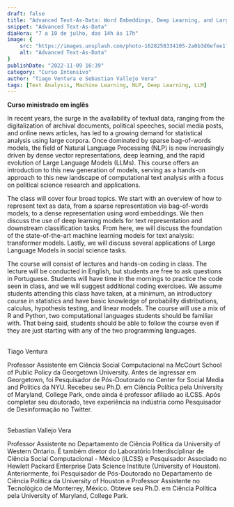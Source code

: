 ```yaml
---
draft: false
title: "Advanced Text-As-Data: Word Embeddings, Deep Learning, and Large Language Models"
snippet: "Advanced Text-As-Data"
diaHora: "7 a 10 de julho, das 14h às 17h"
image: {
    src: "https://images.unsplash.com/photo-1628258334105-2a0b3d6efee1?&fit=crop&w=430&h=240",
    alt: "Advanced Text-As-Data"
}
publishDate: "2022-11-09 16:39"
category: "Curso Intensivo"
author: "Tiago Ventura e Sebastian Vallejo Vera"
tags: [Text Analysis, Machine Learning, NLP, Deep Learning, LLM]
---
```


**Curso ministrado em inglês**

In recent years, the surge in the availability of textual data, ranging from the digitalization of archival documents, political speeches, social media posts, and online news articles, has led to a growing demand for statistical analysis using large corpora. Once dominated by sparse bag-of-words models, the field of Natural Language Processing (NLP) is now increasingly driven by dense vector representations, deep learning, and the rapid evolution of Large Language Models (LLMs). This course offers an introduction to this new generation of models, serving as a hands-on approach to this new landscape of computational text analysis with a focus on political science research and applications.

The class will cover four broad topics. We start with an overview of how to represent text as data, from a sparse representation via bag-of-words models, to a dense representation using word embeddings. We then discuss the use of deep learning models for text representation and downstream classification tasks. From here, we will discuss the foundation of the state-of-the-art machine learning models for text analysis: transformer models. Lastly, we will discuss several applications of Large Language Models in social science tasks.

The course will consist of lectures and hands-on coding in class. The lecture will be conducted in English, but students are free to ask questions in Portuguese. Students will have time in the mornings to practice the code seen in class, and we will suggest additional coding exercises. We assume students attending this class have taken, at a minimum, an introductory course in statistics and have basic knowledge of probability distributions, calculus, hypothesis testing, and linear models. The course will use a mix of R and Python, two computational languages students should be familiar with. That being said, students should be able to follow the course even if they are just starting with any of the two programming languages.

<br>
<span class="text-2xl font-bold text-primary">Tiago Ventura</span>

Professor Assistente em Ciência Social Computacional na McCourt School of Public Policy da Georgetown University. Antes de ingressar em Georgetown, foi Pesquisador de Pós-Doutorado no Center for Social Media and Politics da NYU. Recebeu seu Ph.D. em Ciência Política pela University of Maryland, College Park, onde ainda é professor afiliado ao iLCSS. Após completar seu doutorado, teve experiência na indústria como Pesquisador de Desinformação no Twitter.

<br>
<span class="text-2xl font-bold text-primary">Sebastian Vallejo Vera</span>

Professor Assistente no Departamento de Ciência Política da University of Western Ontario. É também diretor do Laboratório Interdisciplinar de Ciência Social Computacional - México (iLCSS) e Pesquisador Associado no Hewlett Packard Enterprise Data Science Institute (University of Houston). Anteriormente, foi Pesquisador de Pós-Doutorado no Departamento de Ciência Política da University of Houston e Professor Assistente no Tecnológico de Monterrey, México. Obteve seu Ph.D. em Ciência Política pela University of Maryland, College Park.
